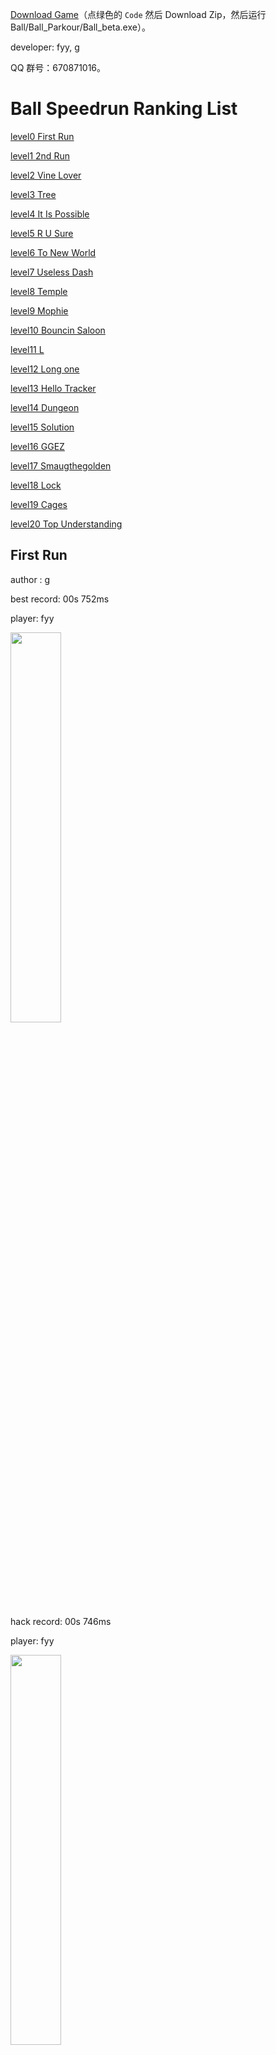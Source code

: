 [Download Game](https://github.com/ballspeedrun/ballspeedrun.github.io)（点绿色的 `Code` 然后 Download Zip，然后运行 Ball/Ball_Parkour/Ball_beta.exe）。

developer: fyy, g

QQ 群号：670871016。

# Ball Speedrun Ranking List

[level0 First Run](https://ballspeedrun.github.io/#0)

[level1 2nd Run](https://ballspeedrun.github.io/#1)

[level2 Vine Lover](https://ballspeedrun.github.io/#2)

[level3 Tree](https://ballspeedrun.github.io/#3)

[level4 It Is Possible](https://ballspeedrun.github.io/#4)

[level5 R U Sure](https://ballspeedrun.github.io/#5)

[level6 To New World](https://ballspeedrun.github.io/#6)

[level7 Useless Dash](https://ballspeedrun.github.io/#7)

[level8 Temple](https://ballspeedrun.github.io/#8)

[level9 Mophie](https://ballspeedrun.github.io/#9)

[level10 Bouncin Saloon](https://ballspeedrun.github.io/#10)

[level11 L](https://ballspeedrun.github.io/#11)

[level12 Long one](https://ballspeedrun.github.io/#12)

[level13 Hello Tracker](https://ballspeedrun.github.io/#13)

[level14 Dungeon](https://ballspeedrun.github.io/#14)

[level15 Solution](https://ballspeedrun.github.io/#15)

[level16 GGEZ](https://ballspeedrun.github.io/#16)

[level17 Smaugthegolden](https://ballspeedrun.github.io/#17)

[level18 Lock](https://ballspeedrun.github.io/#18)

[level19 Cages](https://ballspeedrun.github.io/#19)

[level20 Top Understanding](https://ballspeedrun.github.io/#20)

<h2 id = "0">First Run</h2>

author : g

best record: 00s 752ms

player: fyy

<img height="40%" width="40%" src="https://ballspeedrun.github.io/ball-record/0.png"/>

hack record: 00s 746ms

player: fyy

<img height="40%" width="40%" src="https://ballspeedrun.github.io/ball-record/0-hack.png"/>

<h2 id = "1">2nd Run</h2>

author : g

best record: 04s 402ms

player: fyy

<img height="40%" width="40%" src="https://ballspeedrun.github.io/ball-record/1.png"/>

<h2 id = "2">Vine Lover</h2>

author : g

best record: 08s 300ms

player: fyy

<img height="40%" width="40%" src="https://ballspeedrun.github.io/ball-record/2.png"/>

<h2 id = "3">Tree</h2>

author : g

best record: 22s 987ms

player: fyy

<img height="40%" width="40%" src="https://ballspeedrun.github.io/ball-record/3.png"/>

<h2 id = "4">It Is Possible</h2>

author : fyy

best record: 02s 919ms

player: fyy

<img height="40%" width="40%" src="https://ballspeedrun.github.io/ball-record/4.png"/>

<h2 id = "5">R U Sure</h2>

author : g

best record: 15s 415ms

player: fyy

<img height="40%" width="40%" src="https://ballspeedrun.github.io/ball-record/5.png"/>

<h2 id = "6">To New World</h2>

author : g

best record: 05s 648ms

player: fyy

<img height="40%" width="40%" src="https://ballspeedrun.github.io/ball-record/6.png"/>

<h2 id = "7">Useless Dash</h2>

author : fyy

best record: 05s 252ms

player: fyy

<img height="40%" width="40%" src="https://ballspeedrun.github.io/ball-record/7.png"/>

<h2 id = "8">Temple</h2>

author : g

best record: 53m 59s 906ms

player: g

<img height="40%" width="40%" src="https://ballspeedrun.github.io/ball-record/8.png"/>

<h2 id = "9">Mophie</h2>

author : g

best record: 09s 873ms

player: fyy

<img height="40%" width="40%" src="https://ballspeedrun.github.io/ball-record/9.png"/>

<h2 id = "10">Bouncin Saloon</h2>

author : g

best record: 01s 460ms

player: fyy

<img height="40%" width="40%" src="https://ballspeedrun.github.io/ball-record/10.png"/>

<h2 id = "11">L</h2>

author : l

best record: 00s 921ms

player: fyy

<img height="40%" width="40%" src="https://ballspeedrun.github.io/ball-record/11.png"/>

<h2 id = "12">Long One</h2>

author : g

best record: 41s 290ms

player: fyy

<img height="40%" width="40%" src="https://ballspeedrun.github.io/ball-record/12.png"/>

<h2 id = "13">Hello Tracker</h2>

author : fyy

best record: 00s 944ms

player: fyy

<img height="40%" width="40%" src="https://ballspeedrun.github.io/ball-record/13.png"/>

<h2 id = "14">Dungeon</h2>

author : g

best record: 09s 132ms

player: fyy

<img height="40%" width="40%" src="https://ballspeedrun.github.io/ball-record/14.png"/>

<h2 id = "15">Solution</h2>

author : g

best record: 34s 805ms

player: fyy

<img height="40%" width="40%" src="https://ballspeedrun.github.io/ball-record/15.png"/>

<h2 id = "16">GGEZ</h2>

author : mer

best record: none

player: none

<img height="40%" width="40%" src="https://ballspeedrun.github.io/ball-record/16.png"/>

<h2 id = "17">Smaugthegolden</h2>

author : g

best record: none

player: none

<img height="40%" width="40%" src="https://ballspeedrun.github.io/ball-record/17.png"/>

<h2 id = "18">Lock</h2>

author : g

best record: 09s 954ms

player: fyy

<img height="40%" width="40%" src="https://ballspeedrun.github.io/ball-record/18.png"/>

<h2 id = "19">Cages</h2>

author : g

best record: 22s 440ms

player: fyy

<img height="40%" width="40%" src="https://ballspeedrun.github.io/ball-record/19.png"/>

<h2 id = "20">Top Understanding</h2>

author : fyy

best record: none

player: none

<img height="40%" width="40%" src="https://ballspeedrun.github.io/ball-record/20.png"/>

